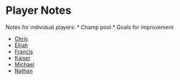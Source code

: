 # Player Notes

Notes for individual players:
    * Champ pool
    * Goals for improvement

* [Chris](Chris)
* [Elijah](Elijah)
* [Francis](Francis)
* [Kaiser](Kaiser)
* [Michael](Michael)
* [Nathan](Nathan)
